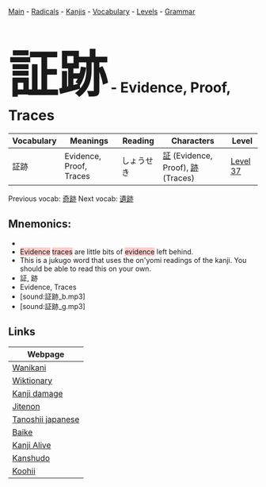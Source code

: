 <style> bigfont {font-size: 100px}</style>
[Main](../README.md) -
[Radicals](../radicals.md) -
[Kanjis](../kanjis.md) -
[Vocabulary](../vocabulary.md) -
[Levels](../levels.md) -
[Grammar](../grammar.md)
# <bigfont> 証跡</bigfont> - Evidence, Proof, Traces 

| Vocabulary | Meanings | Reading | Characters | Level |
| --- | --- | --- | --- | --- |
| 証跡 | Evidence, Proof, Traces | しょうせき |  [証](../kanjis/証.md) (Evidence, Proof), [跡](../kanjis/跡.md) (Traces) | [Level 37](../levels/wk_level37.md) |

Previous vocab: [奇跡](奇跡.md) Next vocab: [遺跡](遺跡.md) 

## Mnemonics:

* 
* <span style="background-color:#ffcccb"> Evidence</span> <span style="background-color:#ffcccb"> traces</span> are little bits of <span style="background-color:#ffcccb"> evidence</span> left behind.
* This is a jukugo word that uses the on'yomi readings of the kanji. You should be able to read this on your own.
* 証, 跡
* Evidence, Traces
* [sound:証跡_b.mp3]
* [sound:証跡_g.mp3]


## Links 

| Webpage |
| --- |
| [Wanikani          ](https://www.wanikani.com/kanji/証跡) |
| [Wiktionary        ](https://en.wiktionary.org/wiki/証跡) |
| [Kanji damage      ](http://www.kanjidamage.com/kanji/search?utf8=✓&q=証跡) |
| [Jitenon           ](https://jitenon.com/kanji/証跡) |
| [Tanoshii japanese ](https://www.tanoshiijapanese.com/dictionary/kanji.cfm?k=証跡) |
| [Baike             ](https://baike.baidu.com/item/証跡) |
| [Kanji Alive       ](https://app.kanjialive.com/証跡) |
| [Kanshudo          ](https://www.kanshudo.com/searchmn?q=証跡) |
| [Koohii            ](https://kanji.koohii.com/study/kanji/証跡) |
